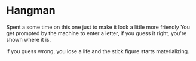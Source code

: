 # Hangman
Spent a some time on this one just to make it look a little more friendly
You get prompted by the machine to enter a letter, if you guess it right, you're shown where it is.

if you guess wrong, you lose a life and the stick figure starts materializing.


